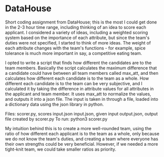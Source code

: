 # DataHouse
Short coding assignment from DataHouse;
this is the most I could get done in the 2-3 hour time range, including thinking of an idea to score each applicant. 
I considered a variety of ideas, including a weighted scoring system based on the importance of each attribute, but
since the team's duties were not specified, I started to think of more ideas. The weight of each attribute changes with
the team's functions - for example, spice tolerance is much more important in say, a competitive eating team. 

I opted to write a script that finds how different the candidates are to the team members. Basically the script
calculates the maximum difference that a candidate could have between all team members called max_att, and then calculates
how different each candidate is to the team as a whole. How different each candidate is to the team can be very subjective,
and I calculated it by taking the difference in attribute values for all attributes in the applicant and team member.
It uses max_att to normalize the values, and outputs it into a json file. The input is taken in through a file, loaded into
a dictionary data using the json library in python.

Files:
    scorer.py, scores input.json
    input.json, given input
    output.json, output file created by scorer.py
To run:
    python3 scorer.py

My intuition behind this is to create a more well-rounded team, using the ratio of how different each applicant is to 
the team as a whole, only because we do not know the team's duties, and creating a team where everyone has their own strengths
could be very beneficial. However, if we needed a more tight-knit team, we could take smaller ratios as priority.

